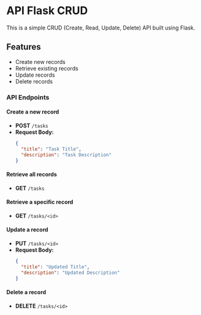 # API Flask CRUD

This is a simple CRUD (Create, Read, Update, Delete) API built using Flask.

## Features
- Create new records
- Retrieve existing records
- Update records
- Delete records

### API Endpoints

#### Create a new record
- **POST** `/tasks`
- **Request Body:**
  ```json
  {
    "title": "Task Title",
    "description": "Task Description"
  }
  ```

#### Retrieve all records
- **GET** `/tasks`

#### Retrieve a specific record
- **GET** `/tasks/<id>`

#### Update a record
- **PUT** `/tasks/<id>`
- **Request Body:**
  ```json
  {
    "title": "Updated Title",
    "description": "Updated Description"
  }
  ```

#### Delete a record
- **DELETE** `/tasks/<id>`
